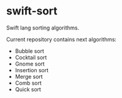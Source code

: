# swift-sort
Swift lang sorting algorithms.

Current repository contains next algorithms:
+ Bubble sort
+ Cocktail sort
+ Gnome sort
+ Insertion sort
+ Merge sort
+ Comb sort
+ Quick sort
